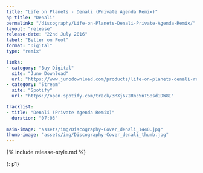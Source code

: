 ```yaml
---
title: "Life on Planets - Denali (Private Agenda Remix)"
hp-title: "Denali"
permalink: "/discography/Life-on-Planets-Denali-Private-Agenda-Remix/"
layout: "release"
release-date: "22nd July 2016"
label: "Better on Foot"
format: "Digital"
type: "remix"

links:
- category: "Buy Digital"
  site: "Juno Download"
  url: "https://www.junodownload.com/products/life-on-planets-denali-remixes/3137369-02/"
- category: "Stream"
  site: "Spotify"
  url: "https://open.spotify.com/track/3MXj672Rnc5nTS8sd1DW8I"

tracklist:
- title: "Denali (Private Agenda Remix)"
  duration: "07:03"
  
main-image: "assets/img/Discography-Cover_denali_1440.jpg"
thumb-image: "assets/img/Discography-Cover_denali_thumb.jpg"
---
```

{% include release-style.md %}

{: p1}